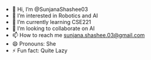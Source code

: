 - 👋 Hi, I’m @SunjanaShashee03
- 👀 I’m interested in Robotics and AI
- 🌱 I’m currently learning CSE221
- 💞️ I’m looking to collaborate on AI
- 📫 How to reach me sunjana.shashee.03@gmail.com
- 😄 Pronouns: She
- ⚡ Fun fact: Quite Lazy 

<!---
SunjanaShashee03/SunjanaShashee03 is a ✨ special ✨ repository because its `README.md` (this file) appears on your GitHub profile.
You can click the Preview link to take a look at your changes.
--->
